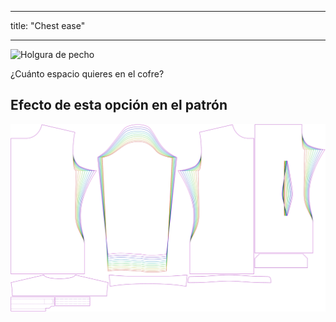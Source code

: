 - - -
title: "Chest ease"
- - -

![Holgura de pecho](chestease.svg)

¿Cuánto espacio quieres en el cofre?

## Efecto de esta opción en el patrón

![Esta imagen muestra el efecto de esta opción superponiendo varias variantes que tienen un valor diferente para esta opción](simon_chestease_sample.svg "Effect of this option on the pattern")
